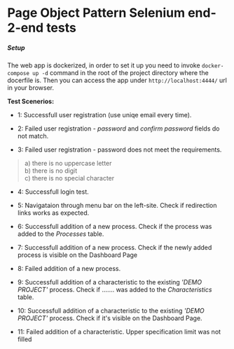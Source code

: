 # Page Object Pattern Selenium end-2-end tests

##### Setup

The web app is dockerized, in order to set it up you need to invoke `docker-compose up -d` command in the root of the project directory where the docerfile is. Then you can access the app under `http://localhost:4444/` url in your browser.

**Test Scenerios:**

* 1: Successfull user registration (use uniqe email every time).

* 2: Failed user registration - *password* and *confirm password* fields do not match.

* 3: Failed user registration - password does not meet the requirements.
> a) there is no uppercase letter</br>
> b) there is no digit</br>
> c) there is no special character</br>

* 4: Successfull login test.

* 5: Navigataion through menu bar on the left-site. Check if redirection links works as expected.

* 6: Successfull addition of a new process. Check if the process was added to the *Processes* table.

* 7: Successfull addition of a new process. Check if the newly added process is visible on the Dashboard Page 

* 8: Failed addition of a new process.

* 9: Successfull addition of a characteristic to the existing *'DEMO PROJECT'* process. Check if ....... was added to the *Characteristics* table.

* 10: Successfull addition of a characteristic to the existing *'DEMO PROJECT'* process. Check if it's visible on the Dashboard Page.

* 11: Failed addition of a characteristic. Upper specification limit was not filled
